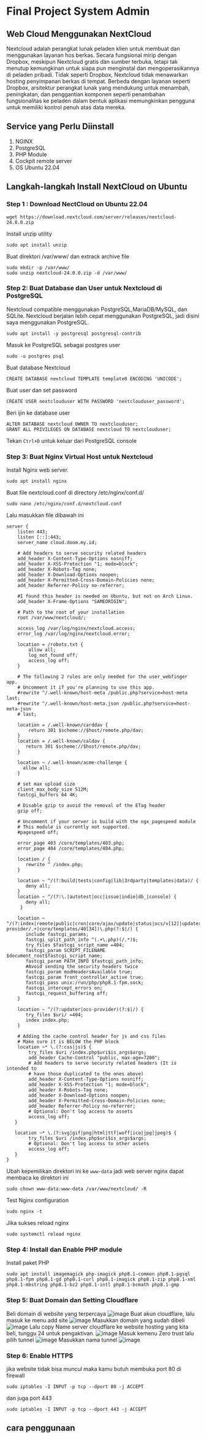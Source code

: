 # Final Project System Admin
## Web Cloud Menggunakan NextCloud
  Nextcloud adalah perangkat lunak peladen klien untuk membuat dan menggunakan layanan hos berkas. Secara fungsional mirip dengan Dropbox, meskipun Nextcloud gratis dan sumber terbuka, tetapi tak menutup kemungkinan untuk siapa pun menginstal dan mengoperasikannya di peladen pribadi. Tidak seperti Dropbox, Nextcloud tidak menawarkan hosting penyimpanan berkas di tempat.
  Berbeda dengan layanan seperti Dropbox, arsitektur perangkat lunak yang mendukung untuk menambah, peningkatan, dan penggantian komponen seperti penambahan fungsionalitas ke peladen dalam bentuk aplikasi memungkinkan pengguna untuk memiliki kontrol penuh atas data mereka.
## Service yang Perlu Diinstall
1. NGINX
2. PostgreSQL
3. PHP Module
4. Cockpit remote server
5. OS Ubuntu 22.04
## Langkah-langkah Install NextCloud on Ubuntu
### Step 1 : Download NectCloud on Ubuntu 22.04
```
wget https://download.nextcloud.com/server/releases/nextcloud-24.0.0.zip
```
Install unzip utility
```
sudo apt install unzip
```
Buat direktori /var/www/ dan extrack archive file
```
sudo mkdir -p /var/www/
sudo unzip nextcloud-24.0.0.zip -d /var/www/
```
### Step 2: Buat Database dan User untuk Nextcloud di PostgreSQL
Nextcloud compatible menggunakan PostgreSQL,MariaDB/MySQL, dan SQLite. Nextcloud berjalan lebih cepat menggunakan PostgreSQL, jadi disini saya menggunakan PostgreSQL.
```
sudo apt install -y postgresql postgresql-contrib
```
Masuk ke PostgreSQL sebagai postgres user
```
sudo -u postgres psql
```
Buat database Nextcloud
```
CREATE DATABASE nextcloud TEMPLATE template0 ENCODING 'UNICODE';
```
Buat user dan set password
```
CREATE USER nextclouduser WITH PASSWORD 'nextclouduser_password';
```
Beri ijin ke database user
```
ALTER DATABASE nextcloud OWNER TO nextclouduser;
GRANT ALL PRIVILEGES ON DATABASE nextcloud TO nextclouduser;
```
Tekan ```Ctrl+D``` untuk keluar dari PostgreSQL console
### Step 3: Buat Nginx Virtual Host untuk Nextcloud
Install Nginx web server.
```
sudo apt install nginx
```
Buat file nextcloud.conf di directory /etc/nginx/conf.d/
```
sudo nano /etc/nginx/conf.d/nextcloud.conf
```
Lalu masukkan file dibawah ini
```
server {
    listen 443;
    listen [::]:443;
    server_name cloud.doom.my.id;

    # Add headers to serve security related headers
    add_header X-Content-Type-Options nosniff;
    add_header X-XSS-Protection "1; mode=block";
    add_header X-Robots-Tag none;
    add_header X-Download-Options noopen;
    add_header X-Permitted-Cross-Domain-Policies none;
    add_header Referrer-Policy no-referrer;

    #I found this header is needed on Ubuntu, but not on Arch Linux. 
    add_header X-Frame-Options "SAMEORIGIN";

    # Path to the root of your installation
    root /var/www/nextcloud/;

    access_log /var/log/nginx/nextcloud.access;
    error_log /var/log/nginx/nextcloud.error;

    location = /robots.txt {
        allow all;
        log_not_found off;
        access_log off;
    }

    # The following 2 rules are only needed for the user_webfinger app.
    # Uncomment it if you're planning to use this app.
    #rewrite ^/.well-known/host-meta /public.php?service=host-meta last;
    #rewrite ^/.well-known/host-meta.json /public.php?service=host-meta-json
    # last;

    location = /.well-known/carddav {
        return 301 $scheme://$host/remote.php/dav;
    }
    location = /.well-known/caldav {
       return 301 $scheme://$host/remote.php/dav;
    }

    location ~ /.well-known/acme-challenge {
      allow all;
    }

    # set max upload size
    client_max_body_size 512M;
    fastcgi_buffers 64 4K;

    # Disable gzip to avoid the removal of the ETag header
    gzip off;

    # Uncomment if your server is build with the ngx_pagespeed module
    # This module is currently not supported.
    #pagespeed off;

    error_page 403 /core/templates/403.php;
    error_page 404 /core/templates/404.php;

    location / {
       rewrite ^ /index.php;
    }

    location ~ ^/(?:build|tests|config|lib|3rdparty|templates|data)/ {
       deny all;
    }
    location ~ ^/(?:\.|autotest|occ|issue|indie|db_|console) {
       deny all;
     }

    location ~ ^/(?:index|remote|public|cron|core/ajax/update|status|ocs/v[12]|updater/.+|ocs-provider/.+|core/templates/40[34])\.php(?:$|/) {
       include fastcgi_params;
       fastcgi_split_path_info ^(.+\.php)(/.*)$;
       try_files $fastcgi_script_name =404;
       fastcgi_param SCRIPT_FILENAME $document_root$fastcgi_script_name;
       fastcgi_param PATH_INFO $fastcgi_path_info;
       #Avoid sending the security headers twice
       fastcgi_param modHeadersAvailable true;
       fastcgi_param front_controller_active true;
       fastcgi_pass unix:/run/php/php8.1-fpm.sock;
       fastcgi_intercept_errors on;
       fastcgi_request_buffering off;
    }

    location ~ ^/(?:updater|ocs-provider)(?:$|/) {
       try_files $uri/ =404;
       index index.php;
    }

    # Adding the cache control header for js and css files
    # Make sure it is BELOW the PHP block
    location ~* \.(?:css|js)$ {
        try_files $uri /index.php$uri$is_args$args;
        add_header Cache-Control "public, max-age=7200";
        # Add headers to serve security related headers (It is intended to
        # have those duplicated to the ones above)
        add_header X-Content-Type-Options nosniff;
        add_header X-XSS-Protection "1; mode=block";
        add_header X-Robots-Tag none;
        add_header X-Download-Options noopen;
        add_header X-Permitted-Cross-Domain-Policies none;
        add_header Referrer-Policy no-referrer;
        # Optional: Don't log access to assets
        access_log off;
   }

   location ~* \.(?:svg|gif|png|html|ttf|woff|ico|jpg|jpeg)$ {
        try_files $uri /index.php$uri$is_args$args;
        # Optional: Don't log access to other assets
        access_log off;
   }
}
```
Ubah kepemilikan direktori ini ke ```www-data``` jadi web server nginx dapat membaca ke direktori ini
```
sudo chown www-data:www-data /var/www/nextcloud/ -R
```
Test Nginx configuration
```
sudo nginx -t
```
Jika sukses reload nginx
```
sudo systemctl reload nginx
```
### Step 4: Install dan Enable PHP module
Install paket PHP
```
sudo apt install imagemagick php-imagick php8.1-common php8.1-pgsql php8.1-fpm php8.1-gd php8.1-curl php8.1-imagick php8.1-zip php8.1-xml php8.1-mbstring php8.1-bz2 php8.1-intl php8.1-bcmath php8.1-gmp
```
### Step 5: Buat Domain dan Setting Cloudflare
Beli domain di website yang terpercaya
![image](https://github.com/Fajarkhakimm/FPOS/assets/147434983/13e13162-b84c-4787-8cf7-2a48b220e323)
Buat akun cloudflare, lalu masuk ke menu add site
![image](https://github.com/Fajarkhakimm/FPOS/assets/147434983/281108ff-8ad8-488b-87a8-9d5ecf8a4f48)
Masukkan domain yang sudah dibeli
![image](https://github.com/Fajarkhakimm/FPOS/assets/147434983/a2579b6b-5848-4d24-9587-9aeb60173118)
Lalu copy Name server cloudflare ke website hosting yang kita beli, tunggu 24 untuk pengaktivan.
![image](https://github.com/Fajarkhakimm/FPOS/assets/147434983/a7b1b06c-2b92-43e7-b403-3d0c4b6ae064)
Masuk kemenu Zero trust lalu pilih tunnel
![image](https://github.com/Fajarkhakimm/FPOS/assets/147434983/24cf1d80-0924-4f04-804a-4f76b3cc1e06)
Masukkan nama tunnel 
![image](https://github.com/Fajarkhakimm/FPOS/assets/147434983/b3976d28-36bc-4f77-a6e7-3f3c398068e1)



### Step 6: Enable HTTPS
jika website tidak bisa muncul maka kamu butuh membuka port 80 di firewall
```
sudo iptables -I INPUT -p tcp --dport 80 -j ACCEPT
```
dan juga port 443
```
sudo iptables -I INPUT -p tcp --dport 443 -j ACCEPT
```
## cara penggunaan
